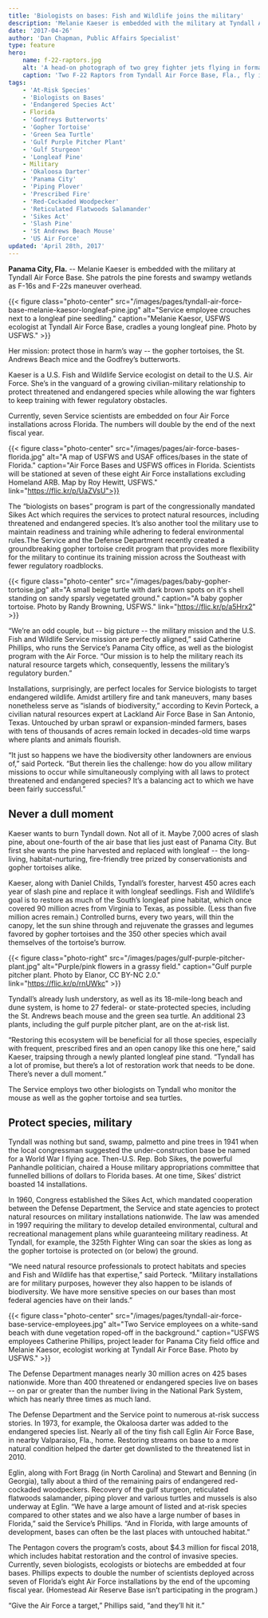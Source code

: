 ```yaml
---
title: 'Biologists on bases: Fish and Wildlife joins the military'
description: 'Melanie Kaeser is embedded with the military at Tyndall Air Force Base. She patrols the pine forests and swampy wetlands as F-16s and F-22s maneuver overhead. Her mission: protect those in harm’s way - the gopher tortoises, the St. Andrews Beach mice and the Godfrey’s butterworts.'
date: '2017-04-26'
author: 'Dan Chapman, Public Affairs Specialist'
type: feature
hero:
    name: f-22-raptors.jpg
    alt: 'A head-on photograph of two grey fighter jets flying in formation with a blue sky and clouds in the background.'
    caption: 'Two F-22 Raptors from Tyndall Air Force Base, Fla., fly in formation. Photo by Senior Master Sgt. Thomas Meneguin, U.S. Air Force.'
tags:
    - 'At-Risk Species'
    - 'Biologists on Bases'
    - 'Endangered Species Act'
    - Florida
    - 'Godfreys Butterworts'
    - 'Gopher Tortoise'
    - 'Green Sea Turtle'
    - 'Gulf Purple Pitcher Plant'
    - 'Gulf Sturgeon'
    - 'Longleaf Pine'
    - Military
    - 'Okaloosa Darter'
    - 'Panama City'
    - 'Piping Plover'
    - 'Prescribed Fire'
    - 'Red-Cockaded Woodpecker'
    - 'Reticulated Flatwoods Salamander'
    - 'Sikes Act'
    - 'Slash Pine'
    - 'St Andrews Beach Mouse'
    - 'US Air Force'
updated: 'April 28th, 2017'
---
```


**Panama City, Fla.** -- Melanie Kaeser is embedded with the military at Tyndall Air Force Base. She patrols the pine forests and swampy wetlands as F-16s and F-22s maneuver overhead.

{{< figure class="photo-center" src="/images/pages/tyndall-air-force-base-melanie-kaesor-longleaf-pine.jpg" alt="Service employee crouches next to a longleaf pine seedling." caption="Melanie Kaesor, USFWS ecologist at Tyndall Air Force Base, cradles a young longleaf pine. Photo by USFWS." >}}

Her mission: protect those in harm’s way -- the gopher tortoises, the St. Andrews Beach mice and the Godfrey’s butterworts.

Kaeser is a U.S. Fish and Wildlife Service ecologist on detail to the U.S. Air Force. She’s in the vanguard of a growing civilian-military relationship to protect threatened and endangered species while allowing the war fighters to keep training with fewer regulatory obstacles.

Currently, seven Service scientists are embedded on four Air Force installations across Florida. The numbers will double by the end of the next fiscal year.

{{< figure class="photo-center" src="/images/pages/air-force-bases-florida.jpg" alt="A map of USFWS and USAF offices/bases in the state of Florida." caption="Air Force Bases and USFWS offices in Florida. Scientists will be stationed at seven of these eight Air Force installations excluding Homeland ARB. Map by Roy Hewitt, USFWS." link="https://flic.kr/p/UaZVsU">}}

The “biologists on bases” program is part of the congressionally mandated Sikes Act which requires the  services to protect natural resources, including threatened and endangered species. It’s also another tool the military use to maintain readiness and training while adhering to federal environmental rules.The Service  and the Defense Department recently created a groundbreaking  gopher tortoise credit program that provides more flexibility for the military to continue its training mission across the Southeast with fewer regulatory roadblocks.

{{< figure class="photo-center" src="/images/pages/baby-gopher-tortoise.jpg" alt="A small beige turtle with dark brown spots on it's shell standing on sandy sparsly vegetated ground." caption="A baby gopher tortoise. Photo by Randy Browning, USFWS." link="https://flic.kr/p/a5Hrx2" >}}

“We’re an odd couple, but -- big picture -- the military mission and the U.S. Fish and Wildlife Service mission are perfectly aligned,” said Catherine Phillips, who runs the Service’s Panama City office, as well as the biologist program with the Air Force. “Our mission is to help the military reach its natural resource targets which, consequently, lessens the military’s regulatory burden.”

Installations, surprisingly, are perfect locales for Service biologists to target endangered wildlife. Amidst artillery fire and tank maneuvers, many bases nonetheless serve as “islands of biodiversity,” according to Kevin Porteck, a civilian natural resources expert at Lackland Air Force Base in San Antonio, Texas. Untouched by urban sprawl or expansion-minded farmers, bases with tens of thousands of acres remain locked in decades-old time warps where plants and animals flourish.

“It just so happens we have the biodiversity other landowners are envious of,” said Porteck. “But therein lies the challenge: how do you allow military missions to occur while simultaneously complying with all laws to protect threatened and endangered species? It’s a balancing act to which we have been fairly successful.”

## Never a dull moment

Kaeser wants to burn Tyndall down. Not all of it. Maybe 7,000 acres of slash pine, about one-fourth of the air base that lies just east of Panama City. But first she wants the pine harvested and replaced with longleaf -- the long-living, habitat-nurturing, fire-friendly tree prized by conservationists and gopher tortoises alike.

Kaeser, along with Daniel Childs, Tyndall’s forester, harvest 450 acres each year of slash pine and replace it with longleaf seedlings. Fish and Wildlife’s goal is to restore as much of the South’s longleaf pine habitat, which once covered 90 million acres from Virginia to Texas, as possible. (Less than five million acres remain.) Controlled burns, every two years, will thin the canopy, let the sun shine through and rejuvenate the grasses and legumes favored by gopher tortoises and the 350 other species which avail themselves of the tortoise’s burrow.

{{< figure class="photo-right" src="/images/pages/gulf-purple-pitcher-plant.jpg" alt="Purple/pink flowers in a grassy field." caption="Gulf purple pitcher plant. Photo by Elanor, CC BY-NC 2.0." link="https://flic.kr/p/rnUWkc" >}}

Tyndall’s already lush understory, as well as its 18-mile-long beach and dune system, is home to 27 federal- or state-protected species, including the St. Andrews beach mouse and the green sea turtle. An additional 23 plants, including the gulf purple pitcher plant, are on  the at-risk list.

“Restoring this ecosystem will be beneficial for all those species, especially with frequent, prescribed fires and an open canopy like this one here,” said Kaeser, traipsing through a newly planted longleaf pine stand. “Tyndall has a lot of promise, but there’s a lot of restoration work that needs to be done. There’s never a dull moment.”

The Service employs two other biologists on Tyndall who monitor the mouse as well as the gopher tortoise and sea turtles.

## Protect species, military

Tyndall was nothing but sand, swamp, palmetto and pine trees in 1941 when the local congressman suggested the under-construction base be named for a World War I flying ace. Then-U.S. Rep. Bob Sikes, the powerful Panhandle politician, chaired a House military appropriations committee that funnelled billions of dollars to Florida bases. At one time, Sikes’ district boasted 14 installations.

In 1960, Congress established the Sikes Act, which mandated cooperation between the Defense Department, the Service and state agencies to protect natural resources on military installations nationwide. The law was amended in 1997 requiring the military to develop detailed environmental, cultural and recreational management plans while guaranteeing military readiness. At Tyndall, for example, the 325th Fighter Wing can soar the skies as long as the gopher tortoise is protected on (or below) the ground.

“We need natural resource professionals to protect habitats and species and Fish and Wildlife has that expertise,” said Porteck. “Military installations are for military purposes, however they also happen to be islands of biodiversity. We have more sensitive species on our bases than most federal agencies have on their lands.”

{{< figure class="photo-center" src="/images/pages/tyndall-air-force-base-service-employees.jpg" alt="Two Service employees on a white-sand beach with dune vegetation roped-off in the background." caption="USFWS employees Catherine Phillips, project leader for Panama City field office and Melanie Kaesor, ecologist working at Tyndall Air Force Base. Photo by USFWS." >}}

The Defense Department manages nearly 30 million acres on 425 bases nationwide. More than 400 threatened or endangered species live on bases -- on par or greater than the number living in the National Park System, which has nearly three times as much land. 

The Defense Department and the Service point to numerous at-risk success stories. In 1973, for example, the Okaloosa darter was added to the endangered species list. Nearly all of the tiny fish call Eglin Air Force Base, in nearby Valparaiso, Fla., home. Restoring streams on base to a more natural condition helped the darter get downlisted to the threatened list in 2010.

Eglin, along with Fort Bragg (in North Carolina) and Stewart and Benning (in Georgia), tally about a third of the remaining pairs of endangered red-cockaded woodpeckers. Recovery of the gulf sturgeon, reticulated flatwoods salamander, piping plover and various turtles and mussels is also underway at Eglin.
“We have a large amount of listed and at-risk species compared to other states and we also have a large number of bases in Florida,” said the Service’s Phillips. “And in Florida, with large amounts of development, bases can often be the last places with untouched habitat.”

The Pentagon covers the program’s costs, about $4.3 million for fiscal 2018, which includes habitat restoration and the control of invasive species. Currently, seven biologists, ecologists or biotechs are embedded at four bases. Phillips expects to double the number of scientists deployed across seven of Florida’s eight Air Force installations by the end of the upcoming fiscal year. (Homestead Air Reserve Base isn’t participating in the program.)

“Give the Air Force a target,” Phillips said, “and they’ll hit it.”

